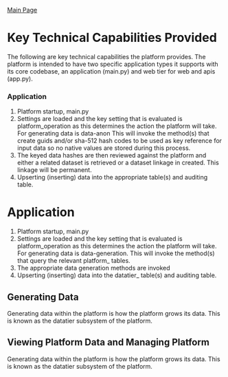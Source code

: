 <a href="https://github.com/DataJediToolbelt/Code-DataJediToolbelt/blob/main/profile/README.md" target="_blank">Main Page</a>

# Key Technical Capabilities Provided
The following are key technical capabilities the platform provides. The platform
is intended to have two specific application types it supports with its core codebase,
an application (main.py) and web tier for web and apis (app.py).


### Application
1. Platform startup, main.py
2. Settings are loaded and the key setting that is evaluated is platform_operation as
this determines the action the platform will take. For generating data is data-anon
This will invoke the method(s) that create guids and/or sha-512 hash codes to be used
as key reference for input data so no native values are stored during this process.
3. The keyed data hashes are then reviewed against the platform and either a related 
dataset is retrieved or a dataset linkage in created. This linkage will be permanent. 
4. Upserting (inserting) data into the appropriate table(s) and auditing table.

# Application
1. Platform startup, main.py
2. Settings are loaded and the key setting that is evaluated is platform_operation as
this determines the action the platform will take. For generating data is data-generation.
This will invoke the method(s) that query the relevant platform_ tables.
3. The appropriate data generation methods are invoked 
4. Upserting (inserting) data into the datatier_ table(s) and auditing table.

## Generating Data 
Generating data within the platform is how the platform grows its data. This is known 
as the datatier subsystem of the platform.

## Viewing Platform Data and Managing Platform 
Generating data within the platform is how the platform grows its data. This is known 
as the datatier subsystem of the platform.